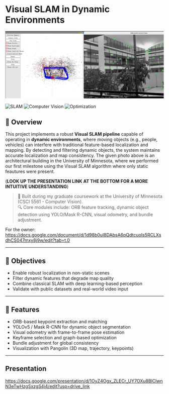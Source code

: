 # Visual SLAM in Dynamic Environments

<p align="center">
    <img src="assets/Raphson_Static.png" alt="Project Demo" width="700"/>
</p>

![SLAM](https://img.shields.io/badge/SLAM-Dynamic%20Mapping-blue)
![Computer Vision](https://img.shields.io/badge/Computer%20Vision-Mask%20R--CNN%20%7C%20YOLO-red)
![Optimization](https://img.shields.io/badge/Optimization-Bundle%20Adjustment-green)

## 📌 Overview

This project implements a robust **Visual SLAM pipeline** capable of operating in **dynamic environments**, where moving objects (e.g., people, vehicles) can interfere with traditional feature-based localization and mapping. By detecting and filtering dynamic objects, the system maintains accurate localization and map consistency. The given photo above is an architectural building in the University of Minnesota, where we performed our first milestone using the Visual SLAM algorithm where only static feautures were present. 

(**LOOK UP THE PRESENTATION LINK AT THE BOTTOM FOR A MORE INTUITIVE UNDERSTANDING**)

> 🧠 Built during my graduate coursework at the University of Minnesota (CSCI 5561 - Computer Vision).  
> 🔍 Core modules include: ORB feature tracking, dynamic object detection using YOLO/Mask R-CNN, visual odometry, and bundle adjustment.

For the owner: https://docs.google.com/document/d/1d98b0ul8DAbsA6pQdtcuoIs5RCLXsdhCS047mxy8j9w/edit?tab=t.0

---

## 🎯 Objectives

- Enable robust localization in non-static scenes
- Filter dynamic features that degrade map quality
- Combine classical SLAM with deep learning-based perception
- Validate with public datasets and real-world video input

---

## 🚀 Features

- ORB-based keypoint extraction and matching
- YOLOv5 / Mask R-CNN for dynamic object segmentation
- Visual odometry with frame-to-frame pose estimation
- Keyframe selection and graph-based optimization
- Bundle adjustment for global consistency
- Visualization with Pangolin (3D map, trajectory, keypoints)

---
## Presentation
https://docs.google.com/presentation/d/1OyZ4Ogx_ZLECr_UY7OXu8BlClwnN3eTwHzgSxzgS4i4/edit?usp=drive_link

